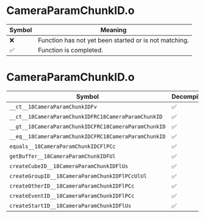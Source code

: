 # CameraParamChunkID.o
| Symbol | Meaning 
| ------------- | ------------- 
| :x: | Function has not yet been started or is not matching. 
| :white_check_mark: | Function is completed. 


# CameraParamChunkID.o
| Symbol | Decompiled? |
| ------------- | ------------- |
| `__ct__18CameraParamChunkIDFv` | :white_check_mark: |
| `__ct__18CameraParamChunkIDFRC18CameraParamChunkID` | :white_check_mark: |
| `__gt__18CameraParamChunkIDCFRC18CameraParamChunkID` | :white_check_mark: |
| `__eq__18CameraParamChunkIDCFRC18CameraParamChunkID` | :white_check_mark: |
| `equals__18CameraParamChunkIDCFlPCc` | :white_check_mark: |
| `getBuffer__18CameraParamChunkIDFUl` | :white_check_mark: |
| `createCubeID__18CameraParamChunkIDFlUs` | :white_check_mark: |
| `createGroupID__18CameraParamChunkIDFlPCcUlUl` | :white_check_mark: |
| `createOtherID__18CameraParamChunkIDFlPCc` | :white_check_mark: |
| `createEventID__18CameraParamChunkIDFlPCc` | :white_check_mark: |
| `createStartID__18CameraParamChunkIDFlUs` | :white_check_mark: |
